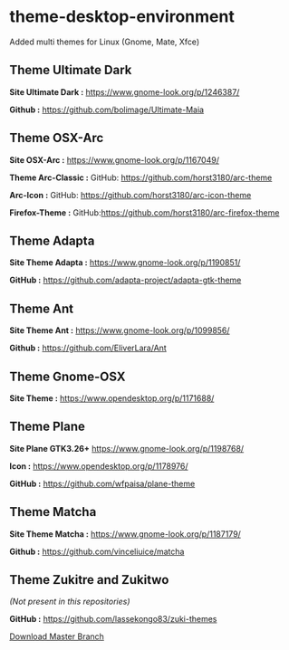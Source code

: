 # theme-desktop-environment
Added multi themes for Linux (Gnome, Mate, Xfce)

## Theme Ultimate Dark
**Site Ultimate Dark :**
https://www.gnome-look.org/p/1246387/

**Github :**
https://github.com/bolimage/Ultimate-Maia

## Theme OSX-Arc
**Site OSX-Arc :**
https://www.gnome-look.org/p/1167049/

**Theme Arc-Classic :**
GitHub: https://github.com/horst3180/arc-theme

**Arc-Icon :**
GitHub: https://github.com/horst3180/arc-icon-theme

**Firefox-Theme :**
GitHub:https://github.com/horst3180/arc-firefox-theme

## Theme Adapta
**Site Theme Adapta :**
https://www.gnome-look.org/p/1190851/

**GitHub :**
https://github.com/adapta-project/adapta-gtk-theme

## Theme Ant
**Site Theme Ant :**
https://www.gnome-look.org/p/1099856/

**Github :**
https://github.com/EliverLara/Ant

## Theme Gnome-OSX
**Site Theme :**
https://www.opendesktop.org/p/1171688/

## Theme Plane
**Site Plane GTK3.26+**
https://www.gnome-look.org/p/1198768/

**Icon :**
https://www.opendesktop.org/p/1178976/

**GitHub :**
https://github.com/wfpaisa/plane-theme

## Theme Matcha
**Site Theme Matcha :**
https://www.gnome-look.org/p/1187179/

**Github :**
https://github.com/vinceliuice/matcha

## Theme Zukitre and Zukitwo
*(Not present in this repositories)*

**GitHub :**
https://github.com/lassekongo83/zuki-themes

[Download Master Branch](https://github.com/lassekongo83/zuki-themes/archive/master.zip)
